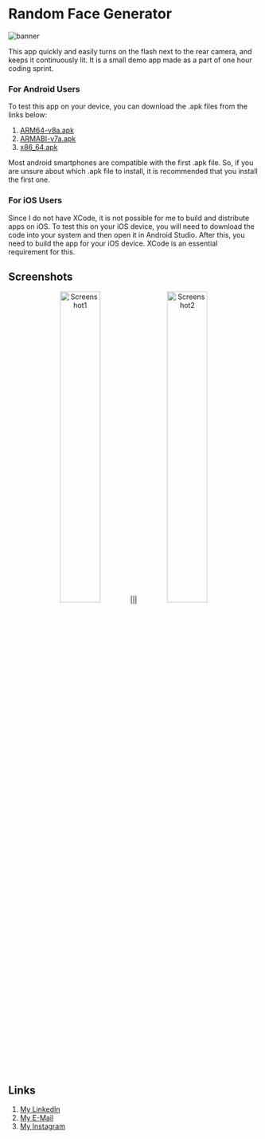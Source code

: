 # Random Face Generator
![banner](https://user-images.githubusercontent.com/97734029/213933336-bfdf39bd-e4c5-4c6a-b0ad-0846456b11a2.png)

This app quickly and easily turns on the flash next to the rear camera, and keeps it continuously lit. It is a small demo app made as a part of one hour coding sprint. 

### For Android Users

To test this app on your device, you can download the .apk files from the links below:

1. [ARM64-v8a.apk](https://github.com/lightlessdays/Random-Face-Generator/blob/master/app-arm64-v8a-release.apk?raw=true)
2. [ARMABI-v7a.apk](https://github.com/lightlessdays/Random-Face-Generator/blob/master/app-armeabi-v7a-release.apk?raw=true)
3. [x86_64.apk](https://github.com/lightlessdays/Random-Face-Generator/blob/master/app-x86_64-release.apk?raw=true)

Most android smartphones are compatible with the first .apk file. So, if you are unsure about which .apk file to install, it is recommended that you install the first one.

### For iOS Users

Since I do not have XCode, it is not possible for me to build and distribute apps on iOS. To test this on your iOS device, you will need to download the code into your system and then open it in Android Studio. After this, you need to build the app for your iOS device. XCode is an essential requirement for this.

## Screenshots
<p align="center">
<img src="https://user-images.githubusercontent.com/97734029/213903018-19f44be5-c3aa-447b-8728-53187abb4412.jpg" width=40% alt="Screenshot1">|||<img src="https://user-images.githubusercontent.com/97734029/213903020-56599b0c-7829-444a-8358-4deda6343583.jpg" width=40% alt="Screenshot2">
</p>


## Links

1. [My LinkedIn](https://linkedin.com/in/dhruv-badaya)
2. [My E-Mail](mailto:dhruvbadaya@gmail.com)
3. [My Instagram](https://instagram.com/lightlessdays)
